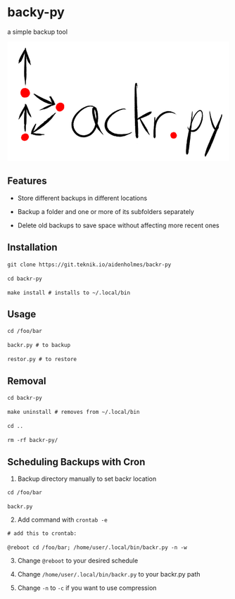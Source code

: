 # backy-py

a simple backup tool

![logo](logo.png)

## Features

- Store different backups in different locations

- Backup a folder and one or more of its subfolders separately

- Delete old backups to save space without affecting more recent ones

## Installation

```
git clone https://git.teknik.io/aidenholmes/backr-py

cd backr-py

make install # installs to ~/.local/bin
```

## Usage

```
cd /foo/bar

backr.py # to backup

restor.py # to restore
```

## Removal

```
cd backr-py

make uninstall # removes from ~/.local/bin

cd ..

rm -rf backr-py/
```

## Scheduling Backups with Cron

1. Backup directory manually to set backr location

```
cd /foo/bar

backr.py
```

2. Add command with `crontab -e`

```
# add this to crontab:

@reboot cd /foo/bar; /home/user/.local/bin/backr.py -n -w
```

3. Change `@reboot` to your desired schedule

4. Change `/home/user/.local/bin/backr.py` to your backr.py path

5. Change `-n` to `-c` if you want to use compression
